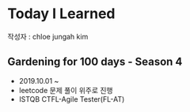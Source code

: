 # Today I Learned

작성자 : chloe jungah kim

## Gardening for 100 days - Season 4
- 2019.10.01 ~
- leetcode 문제 풀이 위주로 진행
- ISTQB CTFL-Agile Tester(FL-AT)